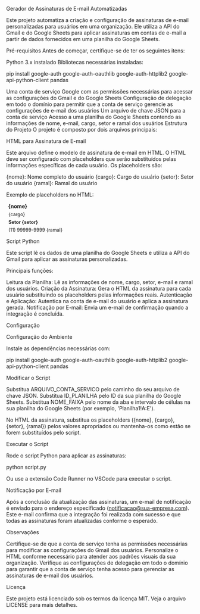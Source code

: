 Gerador de Assinaturas de E-mail Automatizadas

Este projeto automatiza a criação e configuração de assinaturas de e-mail personalizadas para usuários em uma organização. Ele utiliza a API do Gmail e do Google Sheets para aplicar assinaturas em contas de e-mail a partir de dados fornecidos em uma planilha do Google Sheets.

Pré-requisitos
Antes de começar, certifique-se de ter os seguintes itens:

Python 3.x instalado
Bibliotecas necessárias instaladas:

pip install google-auth google-auth-oauthlib google-auth-httplib2 google-api-python-client pandas

Uma conta de serviço Google com as permissões necessárias para acessar as configurações do Gmail e do Google Sheets
Configuração de delegação em todo o domínio para permitir que a conta de serviço gerencie as configurações de e-mail dos usuários
Um arquivo de chave JSON para a conta de serviço
Acesso a uma planilha do Google Sheets contendo as informações de nome, e-mail, cargo, setor e ramal dos usuários
Estrutura do Projeto
O projeto é composto por dois arquivos principais:

HTML para Assinatura de E-mail

Este arquivo define o modelo de assinatura de e-mail em HTML. O HTML deve ser configurado com placeholders que serão substituídos pelas informações específicas de cada usuário. Os placeholders são:

{nome}: Nome completo do usuário
{cargo}: Cargo do usuário
{setor}: Setor do usuário
{ramal}: Ramal do usuário

Exemplo de placeholders no HTML:

<p style="font-size: 14px; margin: 5px;"><strong>{nome}</strong></p>
<p style="font-size: 12.5px; margin: 6px;">{cargo}</p>
<p style="font-size: 12.5px; margin: 6px;"><strong>Setor {setor}</strong></p>
<p style="font-size: 12.5px; margin: 6px;">(11) 99999-9999 {ramal}</p>

Script Python

Este script lê os dados de uma planilha do Google Sheets e utiliza a API do Gmail para aplicar as assinaturas personalizadas.

Principais funções:

Leitura da Planilha: Lê as informações de nome, cargo, setor, e-mail e ramal dos usuários.
Criação da Assinatura: Gera o HTML da assinatura para cada usuário substituindo os placeholders pelas informações reais.
Autenticação e Aplicação: Autentica na conta de e-mail do usuário e aplica a assinatura gerada.
Notificação por E-mail: Envia um e-mail de confirmação quando a integração é concluída.

Configuração

Configuração do Ambiente

Instale as dependências necessárias com:

pip install google-auth google-auth-oauthlib google-auth-httplib2 google-api-python-client pandas

Modificar o Script

Substitua ARQUIVO_CONTA_SERVICO pelo caminho do seu arquivo de chave JSON.
Substitua ID_PLANILHA pelo ID da sua planilha do Google Sheets.
Substitua NOME_FAIXA pelo nome da aba e intervalo de células na sua planilha do Google Sheets (por exemplo, 'Planilha1!A:E').

No HTML da assinatura, substitua os placeholders ({nome}, {cargo}, {setor}, {ramal}) pelos valores apropriados ou mantenha-os como estão se forem substituídos pelo script.

Executar o Script

Rode o script Python para aplicar as assinaturas:

python script.py

Ou use a extensão Code Runner no VSCode para executar o script.

Notificação por E-mail

Após a conclusão da atualização das assinaturas, um e-mail de notificação é enviado para o endereço especificado (notificacao@sua-empresa.com). Este e-mail confirma que a integração foi realizada com sucesso e que todas as assinaturas foram atualizadas conforme o esperado.

Observações

Certifique-se de que a conta de serviço tenha as permissões necessárias para modificar as configurações do Gmail dos usuários.
Personalize o HTML conforme necessário para atender aos padrões visuais da sua organização.
Verifique as configurações de delegação em todo o domínio para garantir que a conta de serviço tenha acesso para gerenciar as assinaturas de e-mail dos usuários.

Licença

Este projeto está licenciado sob os termos da licença MIT. Veja o arquivo LICENSE para mais detalhes.
